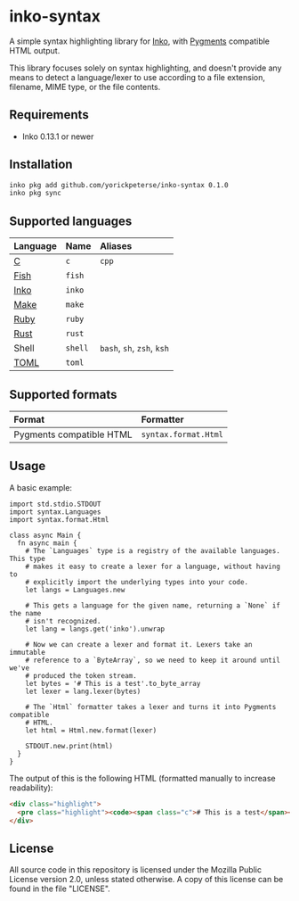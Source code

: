 # inko-syntax

A simple syntax highlighting library for [Inko](https://inko-lang.org), with
[Pygments](https://pygments.org/) compatible HTML output.

This library focuses solely on syntax highlighting, and doesn't provide any
means to detect a language/lexer to use according to a file extension, filename,
MIME type, or the file contents.

## Requirements

- Inko 0.13.1 or newer

## Installation

```bash
inko pkg add github.com/yorickpeterse/inko-syntax 0.1.0
inko pkg sync
```

## Supported languages

| Language                                      | Name      | Aliases
|:----------------------------------------------|:----------|:-------
| [C](https://www.open-std.org/jtc1/sc22/wg14/) | `c`       | `cpp`
| [Fish](https://fishshell.com/)                | `fish`    |
| [Inko](https://inko-lang.org/)                | `inko`    |
| [Make](https://www.gnu.org/software/make/)    | `make`    |
| [Ruby](https://www.ruby-lang.org/en/)         | `ruby`    |
| [Rust](https://www.rust-lang.org/)            | `rust`    |
| Shell                                         | `shell`   | `bash`, `sh`, `zsh`, `ksh`
| [TOML](https://toml.io/)                      | `toml`    |

## Supported formats

| Format                   | Formatter
|:-------------------------|:--------------------
| Pygments compatible HTML | `syntax.format.Html`

## Usage

A basic example:

```inko
import std.stdio.STDOUT
import syntax.Languages
import syntax.format.Html

class async Main {
  fn async main {
    # The `Languages` type is a registry of the available languages. This type
    # makes it easy to create a lexer for a language, without having to
    # explicitly import the underlying types into your code.
    let langs = Languages.new

    # This gets a language for the given name, returning a `None` if the name
    # isn't recognized.
    let lang = langs.get('inko').unwrap

    # Now we can create a lexer and format it. Lexers take an immutable
    # reference to a `ByteArray`, so we need to keep it around until we've
    # produced the token stream.
    let bytes = '# This is a test'.to_byte_array
    let lexer = lang.lexer(bytes)

    # The `Html` formatter takes a lexer and turns it into Pygments compatible
    # HTML.
    let html = Html.new.format(lexer)

    STDOUT.new.print(html)
  }
}
```

The output of this is the following HTML (formatted manually to increase
readability):

```html
<div class="highlight">
  <pre class="highlight"><code><span class="c"># This is a test</span></code></pre>
</div>
```

## License

All source code in this repository is licensed under the Mozilla Public License
version 2.0, unless stated otherwise. A copy of this license can be found in the
file "LICENSE".
